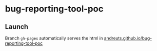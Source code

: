 # bug-reporting-tool-poc

## Launch
Branch ``gh-pages`` automatically serves the html in [andreuts.github.io/bug-reporting-tool-poc](andreuts.github.io/bug-reporting-tool-poc)

